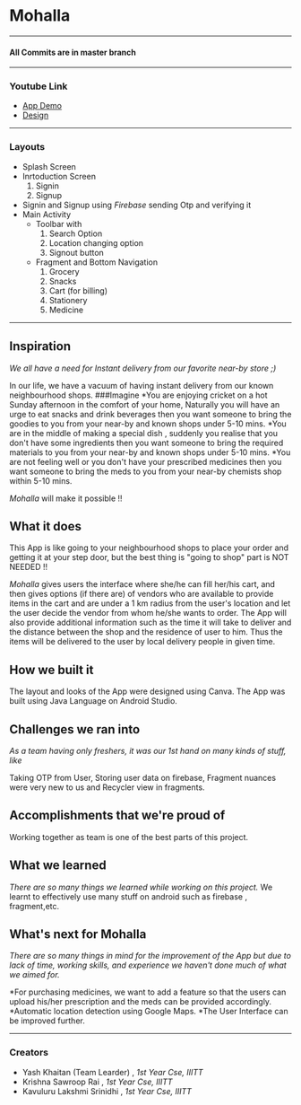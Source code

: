 # Mohalla
---
#### All Commits are in master branch
---

### Youtube Link
* [App Demo](https://youtu.be/u0D6fSbsSls)
* [Design](https://youtu.be/zQ4mEHUCuvY)
---

### Layouts
*  Splash Screen
*  Inrtoduction Screen
   1. Signin
   2. Signup
*  Signin and Signup using _Firebase_ sending Otp and verifying it
*  Main Activity
   * Toolbar with 
      1. Search Option
      2. Location changing option
      3. Signout button 
   * Fragment and Bottom Navigation 
      1. Grocery 
      2. Snacks
      3. Cart (for billing)
      4. Stationery
      5. Medicine 
---

## Inspiration
*We all have a need for Instant delivery from our favorite near-by store ;)*  

In our life, we have a vacuum of having instant delivery from our known neighbourhood shops.
###Imagine
*You are enjoying cricket on a hot Sunday afternoon in the comfort of your home, Naturally you will have an urge to eat snacks and drink beverages then you want someone to bring the goodies to you from your near-by and known shops under 5-10 mins.
*You are in the middle of making a special dish , suddenly you realise that you don't have some ingredients 
then you want someone to bring the required materials to you from your near-by and known shops under 5-10 mins.
*You are not feeling well or you don't have your prescribed medicines then you want someone to bring the meds to you from your near-by chemists shop within 5-10 mins.  
  
*Mohalla* will make it possible !!

## What it does
This App is like going to your neighbourhood shops to place your order and getting it at your step door, but the best thing is  "going to shop" part is NOT NEEDED !!  

*Mohalla* gives users the interface where she/he can fill her/his cart, and then gives options (if there are) of vendors who are available to provide items in the cart and are under a 1 km radius from the user's location and let the user decide the vendor from whom he/she wants to order.
The App will also provide additional information such as the time it will take to deliver and the distance between the shop and the residence of user to him. Thus the items will be delivered to the user by local delivery people in given time.

## How we built it
The layout and looks of the App were designed using Canva.
The App was built using Java Language on Android Studio.
## Challenges we ran into
*As a team having only freshers, it was our 1st hand on many kinds of stuff, like*  

 Taking OTP from User, Storing user data on firebase, Fragment nuances were very new to us and Recycler view in fragments.
## Accomplishments that we're proud of
Working together as team is one of the best parts of this project. 

## What we learned
*There are so many things we learned while working on this project.*
We learnt to effectively use many stuff on android such as firebase , fragment,etc.
## What's next for Mohalla
*There are so many things in mind for the improvement of the App but due to lack of time, working skills, and experience we haven't done much of what we aimed for.*  

*For purchasing medicines, we want to add a feature so that the users can upload his/her prescription and the meds can be provided accordingly.
*Automatic location detection using Google Maps.
*The User Interface can be improved further.

---
### Creators
* Yash Khaitan (Team Learder)
     , _1st Year Cse, IIITT_
* Krishna Sawroop Rai
      , _1st Year Cse, IIITT_
* Kavuluru Lakshmi Srinidhi 
      , _1st Year Cse, IIITT_
   
